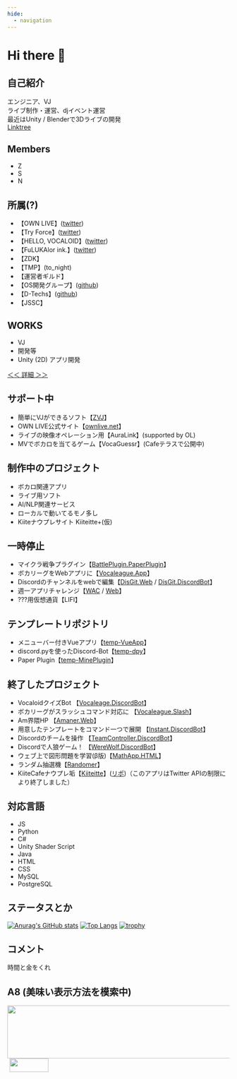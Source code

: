 ```yaml
---
hide:
  - navigation
---
```


# Hi there 👋

## 自己紹介
エンジニア、VJ<br />
ライブ制作・運営、djイベント運営<br />
最近はUnity / Blenderで3Dライブの開発<br />
[Linktree](https://linktr.ee/zect3279 "いろんなリンク集")

## Members
- Z
- S
- N

## 所属(?)
- 【OWN LIVE】([twitter](https://twitter.com/OWN_LIVE39))
- 【Try Force】([twitter](https://twitter.com/Try04_squad))
- 【HELLO, VOCALOID】([twitter](https://twitter.com/HELLO_Tempest39))
- 【FuLUKAlor ink.】([twitter](https://twitter.com/luka_fanmade))
- 【ZDK】
- 【TMP】(to_night)
- 【運営者ギルド】
- 【OS開発グループ】([github](https://github.com/linuxcodevserver))
- 【D-Techs】([github](https://github.com/Diverse-Techs-Circle))
- 【JSSC】

## WORKS
- VJ
- 開発等
- Unity (2D) アプリ開発

<a href="/works/" rel="my works">＜＜ 詳細 ＞＞</a>

## サポート中
- 簡単にVJができるソフト【[ZVJ](https://zect.booth.pm/items/4976418)】
- OWN LIVE公式サイト【[ownlive.net](https://www.ownlive.net)】
- ライブの映像オペレーション用【AuraLink】(supported by OL)
- MVでボカロを当てるゲーム【VocaGuessr】(Cafeテラスで公開中)

## 制作中のプロジェクト
- ボカロ関連アプリ
- ライブ用ソフト
- AI/NLP関連サービス
- ローカルで動いてるモノ多し
- Kiiteナウプレサイト Kiiteitte+(仮)

## 一時停止
- マイクラ戦争プラグイン【[BattlePlugin.PaperPlugin](https://github.com/Zect3279/BattlePlugin)】
- ボカリーグをWebアプリに【[Vocaleague.App](https://github.com/TeamAmaner/Vocaleague)】
- Discordのチャンネルをwebで編集【[DisGit.Web](https://github.com/Zect3279/DisGit) / [DisGit.DiscordBot](https://github.com/qmelo/disgit)】
- 週一アプリチャレンジ【[WAC](https://github.com/Zect3279/Weekly-App) / [Web](https://wac.zscode.net)】
- ???用仮想通貨【LIFI】

## テンプレートリポジトリ
- メニューバー付きVueアプリ【[temp-VueApp](https://github.com/Zect3279/temp-VueApp)】
- discord.pyを使ったDiscord-Bot【[temp-dpy](https://github.com/Zect3279/temp-dpy)】
- Paper Plugin【[temp-MinePlugin](https://github.com/Zect3279/temp-MinePlugin)】

## 終了したプロジェクト
- VocaloidクイズBot 【[Vocaleage.DiscordBot](https://github.com/Zect3279/VocaLeague)】
- ボカリーグがスラッシュコマンド対応に 【[Vocaleague.Slash](https://github.com/Zect3279/Vocaleague-Slash)】
- Am界隈HP 【[Amaner.Web](https://github.com/TeamAmaner/TeamAmaner.github.io)】
- 用意したテンプレートをコマンド一つで展開 【[Instant.DiscordBot](https://github.com/Zect3279/instant)】
- Discordのチームを操作 【[TeamController.DiscordBot](https://github.com/Zect3279/team)】
- Discordで人狼ゲーム！ 【[WereWolf.DiscordBot](https://github.com/Zect3279/werewolf)】
- ウェブ上で図形問題を学習(β版)【[MathApp.HTML](https://github.com/Zect3279/Study-App)】
- ランダム抽選機【[Randomer](https://randomer.zscode.net/)】
- KiiteCafeナウプレ垢【[Kiiteitte](https://twitter.com/Kiiteitte)】([リポ](https://github.com/Zect3279/Kiiteitte))（このアプリはTwitter APIの制限により終了しました）

## 対応言語
- JS
- Python
- C#
- Unity Shader Script
- Java
- HTML
- CSS
- MySQL
- PostgreSQL

## ステータスとか
[![Anurag's GitHub stats](https://github-readme-stats.vercel.app/api?username=Zect3279&show_icons=true&theme=dark)](https://github.com/anuraghazra/github-readme-stats)
[![Top Langs](https://github-readme-stats.vercel.app/api/top-langs/?username=Zect3279&theme=dark)](https://github.com/anuraghazra/github-readme-stats)
[![trophy](https://github-profile-trophy.vercel.app/?username=Zect3279&theme=onedark)](https://github.com/ryo-ma/github-profile-trophy)

## コメント
時間と金をくれ

## A8 (美味い表示方法を模索中)

<a href="https://px.a8.net/svt/ejp?a8mat=3ZB3AT+3PYJW2+4EKC+62U35" rel="nofollow">
<img border="0" width="936" height="120" alt="" src="https://www29.a8.net/svt/bgt?aid=240702581225&wid=001&eno=01&mid=s00000020550001021000&mc=1"></a>
<img border="0" width="1" height="1" src="https://www14.a8.net/0.gif?a8mat=3ZB3AT+3PYJW2+4EKC+62U35" alt="">

<a href="https://px.a8.net/svt/ejp?a8mat=3ZB3AT+3ENBEA+0K+10W0N5" rel="nofollow">
<img border="0" width="88" height="31" alt="" src="https://www29.a8.net/svt/bgt?aid=240702581206&wid=001&eno=01&mid=s00000000002006196000&mc=1"></a>
<img border="0" width="1" height="1" src="https://www18.a8.net/0.gif?a8mat=3ZB3AT+3ENBEA+0K+10W0N5" alt="">
